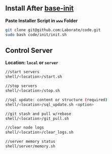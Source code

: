 Install After [base-init](https://github.com/Laborate/base-init)
------------------------------------------
**Paste Installer Script in ```www``` Folder**
```bash
git clone git@github.com:Laborate/code.git
sudo bash code/init/init.sh
```

Control Server
--------------
**Location: ```local``` or ```server```**
```bash
//start servers
shell/<location>/start.sh

//stop servers
shell/<location>/stop.sh

//sql update: content or structure (required)
shell/<location>/sql_update.sh <option>

//git stash and pull w/rebase
shell/<location>/git_pull.sh

//clear node logs
shell/<location>/clear_logs.sh

//server memory status
shell/server/memory.sh
```
